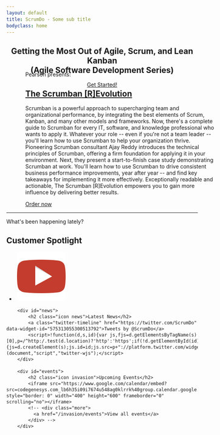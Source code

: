 ```yaml
---
layout: default
title: ScrumDo - Some sub title
bodyclass: home
---
```


<header role="intro" id="intro">
	<div class="container">
	  <div class="logline">
		<h2>Getting the Most Out of Agile, Scrum, and Lean Kanban<br/>(Agile Software Development Series)</h2>
	  </div>
	  <div class="cta">
		<a target="_blank" href="http://www.amazon.com/The-Scrumban-Evolution-Software-Development/dp/013408621X" class="primary">Get Started!</a>
	  </div>
	</div>
  </header>

  <div id="slideshow">
	<div class="item active">
	  <div style="background-image: url('/images/book-cover-image.jpg'); background-size: 60%; background-position: 100% 5px" class="layout-photo">
		<div class="visual"></div>
		<div class="container">
		  <div style="width:500px;margin-top:-100px;margin-left:50px" class="headline">
			<p>Pearson presents:</p>
			<h2><a target="_blank" href="http://www.amazon.com/The-Scrumban-Evolution-Software-Development/dp/013408621X">The Scrumban [R]Evolution</a></h2>
			<p>Scrumban is a powerful approach to supercharging team and organizational performance, by integrating the best elements of Scrum, Kanban, and many other models and frameworks. Now, there's a complete guide to Scrumban for every IT, software, and knowledge professional who wants to apply it. Whatever your role -- even if you're not a team leader -- you'll learn how to use Scrumban to help your organization thrive. Pioneering Scrumban consultant Ajay Reddy introduces the technical principles of Scrumban, offering a firm foundation for applying it in your environment. Next, they present a start-to-finish case study demonstrating Scrumban at work. You'll learn how to use Scrumban to drive consistent business performance improvements, year after year -- and find key takeaways for implementing it more effectively. Exceptionally readable and actionable, The Scrumban [R]Evolution empowers you to gain more influence by delivering better results.</p>
			<p class="more"><a target="_blank" href="http://www.amazon.com/The-Scrumban-Evolution-Software-Development/dp/013408621X">Order now</a></p>
		  </div>
		</div>
	  </div>
	</div>
  </div>
  <hr class="taper">
  <div class="container">
	<p class="question">What's been happening lately?</p>
  </div>
  <div id="activity">
	<div class="container">
		<div id="spotlight">
			<h2 class="icon crown">Customer Spotlight</h2>
			<ul>
			<li class="supotlight-video">
			<img src="http://img.youtube.com/vi/KAyFcMVb0nI/0.jpg" alt="" />
			<a href="http://www.youtube.com/watch?v=KAyFcMVb0nI&width=700&height=430" rel="prettyPhoto" title=""><img class="play-button" src="/images/video-play-button.png" alt="" /></a>
			</li>
			</ul>
		</div>
		
		<div id="news">
			<h2 class="icon news">Latest News</h2>
			<a class="twitter-timeline" href="https://twitter.com/ScrumDo" data-widget-id="575313055300513792">Tweets by @ScrumDo</a>
			<script>!function(d,s,id){var js,fjs=d.getElementsByTagName(s)[0],p=/^http:/.test(d.location)?'http':'https';if(!d.getElementById(id)){js=d.createElement(s);js.id=id;js.src=p+"://platform.twitter.com/widgets.js";fjs.parentNode.insertBefore(js,fjs);}}(document,"script","twitter-wjs");</script>
		</div>
		
		<div id="events">
			<h2 class="icon invasion">Upcoming Events</h2>
			<iframe src="https://www.google.com/calendar/embed?src=codegenesys.com_lb6h35i09i7674u548ag0klrrk%40group.calendar.google.com&ctz=America/New_York" style="border: 0" width="400" height="600" frameborder="0" scrolling="no"></iframe>
			<!-- <div class="more">
              <a href="/invasion/events">View all events</a>
            </div> -->
		</div>
  </div>
  </div>